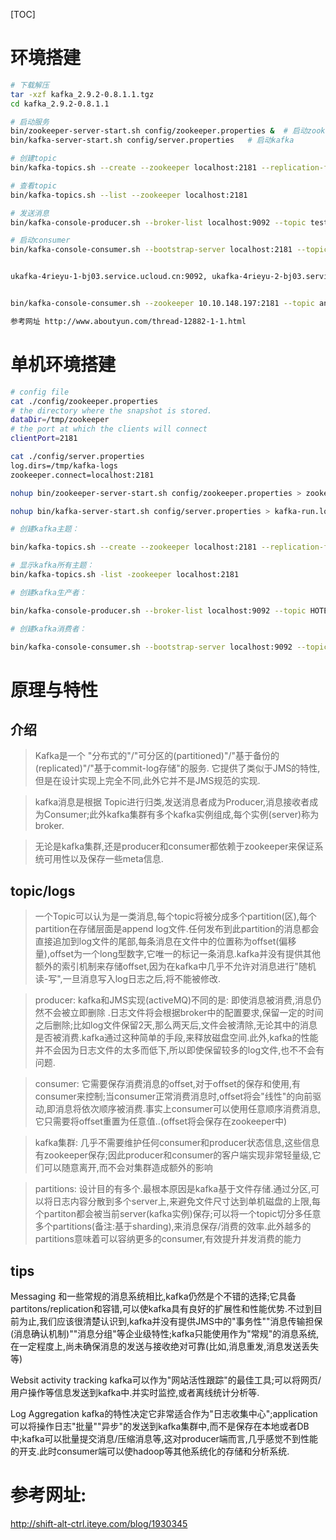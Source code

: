 [TOC]

# 环境搭建

```bash
# 下载解压
tar -xzf kafka_2.9.2-0.8.1.1.tgz
cd kafka_2.9.2-0.8.1.1

# 启动服务
bin/zookeeper-server-start.sh config/zookeeper.properties &  # 启动zookeeper
bin/kafka-server-start.sh config/server.properties   # 启动kafka

# 创建topic
bin/kafka-topics.sh --create --zookeeper localhost:2181 --replication-factor 1 --partitions 1 --topic test

# 查看topic
bin/kafka-topics.sh --list --zookeeper localhost:2181

# 发送消息
bin/kafka-console-producer.sh --broker-list localhost:9092 --topic test 

# 启动consumer
bin/kafka-console-consumer.sh --bootstrap-server localhost:2181 --topic test --from-beginning


ukafka-4rieyu-1-bj03.service.ucloud.cn:9092, ukafka-4rieyu-2-bj03.service.ucloud.cn:9092, ukafka-4rieyu-3-bj03.service.ucloud.cn:9092, ukafka-4rieyu-4-bj03.service.ucloud.cn:9092 


bin/kafka-console-consumer.sh --zookeeper 10.10.148.197:2181 --topic analytics-user-profile --from-beginning > all_kafka.txt

参考网址 http://www.aboutyun.com/thread-12882-1-1.html

```

# 单机环境搭建
```bash
# config file
cat ./config/zookeeper.properties
# the directory where the snapshot is stored.
dataDir=/tmp/zookeeper
# the port at which the clients will connect
clientPort=2181

cat ./config/server.properties
log.dirs=/tmp/kafka-logs
zookeeper.connect=localhost:2181

nohup bin/zookeeper-server-start.sh config/zookeeper.properties > zookeeper-run.log 2>&1 &

nohup bin/kafka-server-start.sh config/server.properties > kafka-run.log 2>&1 &

# 创建kafka主题：

bin/kafka-topics.sh --create --zookeeper localhost:2181 --replication-factor 1 --partitions 1 --topic HOTEL_gnhotel_elong_orderdetail

# 显示kafka所有主题：
bin/kafka-topics.sh -list -zookeeper localhost:2181

# 创建kafka生产者：

bin/kafka-console-producer.sh --broker-list localhost:9092 --topic HOTEL_gnhotel_elong_orderdetail

# 创建kafka消费者：

bin/kafka-console-consumer.sh --bootstrap-server localhost:9092 --topic HOTEL_gnhotel_elong_orderdetail --from-beginning

```

# 原理与特性
## 介绍

> Kafka是一个 "分布式的"/"可分区的(partitioned)"/"基于备份的(replicated)"/"基于commit-log存储"的服务. 它提供了类似于JMS的特性,但是在设计实现上完全不同,此外它并不是JMS规范的实现.

> kafka消息是根据 Topic进行归类,发送消息者成为Producer,消息接收者成为Consumer;此外kafka集群有多个kafka实例组成,每个实例(server)称为broker.

> 无论是kafka集群,还是producer和consumer都依赖于zookeeper来保证系统可用性以及保存一些meta信息.

## topic/logs

> 一个Topic可以认为是一类消息,每个topic将被分成多个partition(区),每个partition在存储层面是append log文件.任何发布到此partition的消息都会直接追加到log文件的尾部,每条消息在文件中的位置称为offset(偏移量),offset为一个long型数字,它唯一的标记一条消息.kafka并没有提供其他额外的索引机制来存储offset,因为在kafka中几乎不允许对消息进行"随机读-写",一旦消息写入log日志之后,将不能被修改.

> producer: kafka和JMS实现(activeMQ)不同的是: 即使消息被消费,消息仍然不会被立即删除 .日志文件将会根据broker中的配置要求,保留一定的时间之后删除;比如log文件保留2天,那么两天后,文件会被清除,无论其中的消息是否被消费.kafka通过这种简单的手段,来释放磁盘空间.此外,kafka的性能并不会因为日志文件的太多而低下,所以即使保留较多的log文件,也不不会有问题.

> consumer: 它需要保存消费消息的offset,对于offset的保存和使用,有consumer来控制;当consumer正常消费消息时,offset将会"线性"的向前驱动,即消息将依次顺序被消费.事实上consumer可以使用任意顺序消费消息,它只需要将offset重置为任意值..(offset将会保存在zookeeper中)

> kafka集群: 几乎不需要维护任何consumer和producer状态信息,这些信息有zookeeper保存;因此producer和consumer的客户端实现非常轻量级,它们可以随意离开,而不会对集群造成额外的影响

> partitions: 设计目的有多个.最根本原因是kafka基于文件存储.通过分区,可以将日志内容分散到多个server上,来避免文件尺寸达到单机磁盘的上限,每个partiton都会被当前server(kafka实例)保存;可以将一个topic切分多任意多个partitions(备注:基于sharding),来消息保存/消费的效率.此外越多的partitions意味着可以容纳更多的consumer,有效提升并发消费的能力


## tips
Messaging 和一些常规的消息系统相比,kafka仍然是个不错的选择;它具备partitons/replication和容错,可以使kafka具有良好的扩展性和性能优势.不过到目前为止,我们应该很清楚认识到,kafka并没有提供JMS中的"事务性""消息传输担保(消息确认机制)""消息分组"等企业级特性;kafka只能使用作为"常规"的消息系统,在一定程度上,尚未确保消息的发送与接收绝对可靠(比如,消息重发,消息发送丢失等)

Websit activity tracking kafka可以作为"网站活性跟踪"的最佳工具;可以将网页/用户操作等信息发送到kafka中.并实时监控,或者离线统计分析等.

Log Aggregation kafka的特性决定它非常适合作为"日志收集中心";application可以将操作日志"批量""异步"的发送到kafka集群中,而不是保存在本地或者DB中;kafka可以批量提交消息/压缩消息等,这对producer端而言,几乎感觉不到性能的开支.此时consumer端可以使hadoop等其他系统化的存储和分析系统.

# 参考网址:

http://shift-alt-ctrl.iteye.com/blog/1930345

